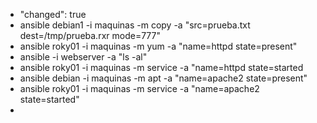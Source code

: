 - "changed": true
- ansible debian1 -i maquinas -m copy -a "src=prueba.txt dest=/tmp/prueba.rxr mode=777"
- ansible roky01 -i maquinas -m yum -a "name=httpd state=present"
- ansible -i webserver -a "ls -al"
- ansible roky01 -i maquinas -m service -a "name=httpd state=started
- ansible debian -i maquinas -m apt -a "name=apache2 state=present"
- ansible roky01 -i maquinas -m service -a "name=apache2 state=started"
-